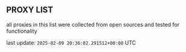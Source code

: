 ## PROXY LIST

all proxies in this list were collected from open sources and tested for functionality

last update: `2025-02-09 20:36:02.291512+00:00` UTC